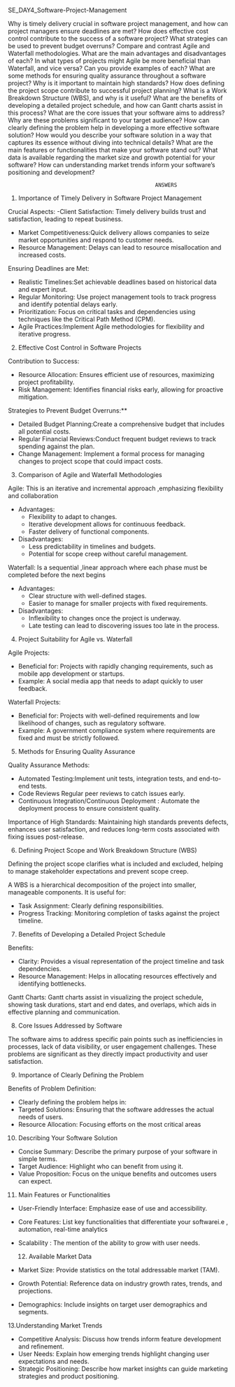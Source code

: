SE_DAY4_Software-Project-Management

Why is timely delivery crucial in software project management, and how can project managers ensure deadlines are met?
How does effective cost control contribute to the success of a software project? What strategies can be used to prevent budget overruns?
Compare and contrast Agile and Waterfall methodologies. What are the main advantages and disadvantages of each?
In what types of projects might Agile be more beneficial than Waterfall, and vice versa? Can you provide examples of each?
What are some methods for ensuring quality assurance throughout a software project? Why is it important to maintain high standards?
How does defining the project scope contribute to successful project planning? What is a Work Breakdown Structure (WBS), and why is it useful?
What are the benefits of developing a detailed project schedule, and how can Gantt charts assist in this process?
What are the core issues that your software aims to address? Why are these problems significant to your target audience?
How can clearly defining the problem help in developing a more effective software solution?
How would you describe your software solution in a way that captures its essence without diving into technical details?
What are the main features or functionalities that make your software stand out?
What data is available regarding the market size and growth potential for your software?
How can understanding market trends inform your software’s positioning and development?

                                                   ANSWERS
 1. Importance of Timely Delivery in Software Project Management

Crucial Aspects:
-Client Satisfaction: Timely delivery builds trust and satisfaction, leading to repeat business.
- Market Competitiveness:Quick delivery allows companies to seize market opportunities and respond to customer needs.
- Resource Management: Delays can lead to resource misallocation and increased costs.

Ensuring Deadlines are Met:
- Realistic Timelines:Set achievable deadlines based on historical data and expert input.
- Regular Monitoring: Use project management tools to track progress and identify potential delays early.
- Prioritization: Focus on critical tasks and dependencies using techniques like the Critical Path Method (CPM).
- Agile Practices:Implement Agile methodologies for flexibility and iterative progress.

2. Effective Cost Control in Software Projects

Contribution to Success:
- Resource Allocation: Ensures efficient use of resources, maximizing project profitability.
- Risk Management: Identifies financial risks early, allowing for proactive mitigation.

Strategies to Prevent Budget Overruns:**
- Detailed Budget Planning:Create a comprehensive budget that includes all potential costs.
- Regular Financial Reviews:Conduct frequent budget reviews to track spending against the plan.
- Change Management: Implement a formal process for managing changes to project scope that could impact costs.

3. Comparison of Agile and Waterfall Methodologies

Agile:
This is an iterative and incremental approach ,emphasizing flexibility and collaboration 
- Advantages:
  - Flexibility to adapt to changes.
  - Iterative development allows for continuous feedback.
  - Faster delivery of functional components.
- Disadvantages:
  - Less predictability in timelines and budgets.
  - Potential for scope creep without careful management.

Waterfall:
Is a sequential ,linear approach where each phase must be completed before the next begins
- Advantages:
  - Clear structure with well-defined stages.
  - Easier to manage for smaller projects with fixed requirements.
- Disadvantages:
  - Inflexibility to changes once the project is underway.
  - Late testing can lead to discovering issues too late in the process.

 4. Project Suitability for Agile vs. Waterfall

Agile Projects:
- Beneficial for: Projects with rapidly changing requirements, such as mobile app development or startups.
- Example: A social media app that needs to adapt quickly to user feedback.

Waterfall Projects:
- Beneficial for: Projects with well-defined requirements and low likelihood of changes, such as regulatory software.
- Example: A government compliance system where requirements are fixed and must be strictly followed.

 5. Methods for Ensuring Quality Assurance

Quality Assurance Methods:
- Automated Testing:Implement unit tests, integration tests, and end-to-end tests.
- Code Reviews Regular peer reviews to catch issues early.
- Continuous Integration/Continuous Deployment : Automate the deployment process to ensure consistent quality.

Importance of High Standards:
Maintaining high standards prevents defects, enhances user satisfaction, and reduces long-term costs associated with fixing issues post-release.

6. Defining Project Scope and Work Breakdown Structure (WBS)


Defining the project scope clarifies what is included and excluded, helping to manage stakeholder expectations and prevent scope creep.


A WBS is a hierarchical decomposition of the project into smaller, manageable components. It is useful for:
- Task Assignment: Clearly defining responsibilities.
- Progress Tracking: Monitoring completion of tasks against the project timeline.

 7. Benefits of Developing a Detailed Project Schedule

Benefits:
- Clarity: Provides a visual representation of the project timeline and task dependencies.
- Resource Management: Helps in allocating resources effectively and identifying bottlenecks.

Gantt Charts:
Gantt charts assist in visualizing the project schedule, showing task durations, start and end dates, and overlaps, which aids in effective planning and communication.

8. Core Issues Addressed by Software


The software aims to address specific pain points such as inefficiencies in processes, lack of data visibility, or user engagement challenges. These problems are significant as they directly impact productivity and user satisfaction.

9. Importance of Clearly Defining the Problem

Benefits of Problem Definition:
- Clearly defining the problem helps in:
- Targeted Solutions: Ensuring that the software addresses the actual needs of users.
- Resource Allocation: Focusing efforts on the most critical areas


10. Describing Your Software Solution
- Concise Summary: Describe the primary purpose of your software in simple terms.
- Target Audience: Highlight who can benefit from using it.
- Value Proposition: Focus on the unique benefits and outcomes users can expect.

 11. Main Features or Functionalities
- User-Friendly Interface: Emphasize ease of use and accessibility.
- Core Features: List key functionalities that differentiate your softwarei.e , automation, real-time analytics
- Scalability : The mention of the  ability to grow with user needs.


  12. Available Market Data
- Market Size: Provide statistics on the total addressable market (TAM).
- Growth Potential: Reference data on industry growth rates, trends, and projections.
- Demographics: Include insights on target user demographics and segments.

13.Understanding Market Trends
- Competitive Analysis: Discuss how trends inform feature development and refinement.
- User Needs: Explain how emerging trends highlight changing user expectations and needs.
- Strategic Positioning: Describe how market insights can guide marketing strategies and product positioning.

